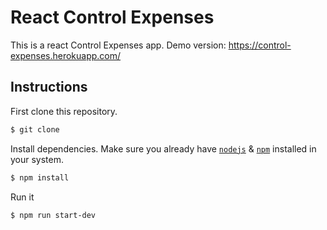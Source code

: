 # React Control Expenses

This is a react Control Expenses app.
Demo version: https://control-expenses.herokuapp.com/

## Instructions

First clone this repository.

```bash
$ git clone
```

Install dependencies. Make sure you already have [`nodejs`](https://nodejs.org/en/) & [`npm`](https://www.npmjs.com/) installed in your system.

```bash
$ npm install
```

Run it

```bash
$ npm run start-dev
```
